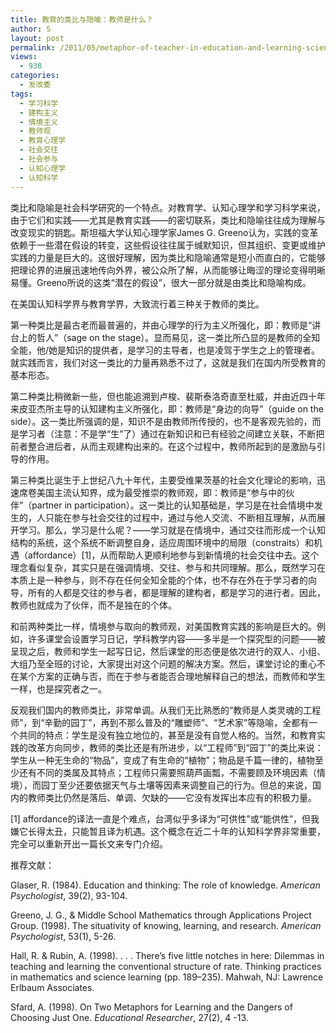 ```yaml
---
title: 教育的类比与隐喻：教师是什么？
author: S
layout: post
permalink: /2011/05/metaphor-of-teacher-in-education-and-learning-sciences/
views:
  - 938
categories:
  - 发改委
tags:
  - 学习科学
  - 建构主义
  - 情境主义
  - 教师观
  - 教育心理学
  - 社会交往
  - 社会参与
  - 认知心理学
  - 认知科学
---
```

类比和隐喻是社会科学研究的一个特点。对教育学、认知心理学和学习科学来说，由于它们和实践——尤其是教育实践——的密切联系，类比和隐喻往往成为理解与改变现实的钥匙。斯坦福大学认知心理学家James G. Greeno认为，实践的变革依赖于一些潜在假设的转变，这些假设往往属于缄默知识，但其组织、变更或维护实践的力量是巨大的。这很好理解，因为类比和隐喻通常是短小而直白的，它能够把理论界的进展迅速地传向外界，被公众所了解，从而能够让晦涩的理论变得明晰易懂。Greeno所说的这类“潜在的假设”，很大一部分就是由类比和隐喻构成。

在美国认知科学界与教育学界，大致流行着三种关于教师的类比。

第一种类比是最古老而最普遍的，并由心理学的行为主义所强化，即：教师是“讲台上的哲人”（sage on the stage）。显而易见，这一类比所凸显的是教师的全知全能，他/她是知识的提供者，是学习的主导者，也是凌驾于学生之上的管理者。就实践而言，我们对这一类比的力量再熟悉不过了，这就是我们在国内所受教育的基本形态。

第二种类比稍微新一些，但也能追溯到卢梭、裴斯泰洛奇直至杜威，并由近四十年来皮亚杰所主导的认知建构主义所强化，即：教师是“身边的向导”（guide on the side）。这一类比所强调的是，知识不是由教师所传授的，也不是客观先验的，而是学习者（注意：不是学“生”了）通过在新知识和已有经验之间建立关联，不断把前者整合进后者，从而主观建构出来的。在这个过程中，教师所起到的是激励与引导的作用。

第三种类比诞生于上世纪八九十年代，主要受维果茨基的社会文化理论的影响，迅速席卷美国主流认知界，成为最受推崇的教师观，即：教师是“参与中的伙伴”（partner in participation）。这一类比的认知基础是，学习是在社会情境中发生的，人只能在参与社会交往的过程中，通过与他人交流、不断相互理解，从而展开学习。那么，学习是什么呢？——学习就是在情境中，通过交往而形成一个认知结构的系统，这个系统不断调整自身，适应周围环境中的局限（constraits）和机遇（affordance）[1]，从而帮助人更顺利地参与到新情境的社会交往中去。这个理念看似复杂，其实只是在强调情境、交往、参与和共同理解。那么，既然学习在本质上是一种参与，则不存在任何全知全能的个体，也不存在外在于学习者的向导，所有的人都是交往的参与者，都是理解的建构者，都是学习的进行者。因此，教师也就成为了伙伴，而不是独在的个体。

和前两种类比一样，情境参与取向的教师观，对美国教育实践的影响是巨大的。例如，许多课堂会设置学习日记，学科教学内容——多半是一个探究型的问题——被呈现之后，教师和学生一起写日记，然后课堂的形态便是依次进行的双人、小组、大组乃至全班的讨论，大家提出对这个问题的解决方案。然后，课堂讨论的重心不在某个方案的正确与否，而在于参与者能否合理地解释自己的想法，而教师和学生一样，也是探究者之一。

反观我们国内的教师类比，非常单调。从我们无比熟悉的“教师是人类灵魂的工程师”，到“辛勤的园丁”，再到不那么普及的“雕塑师”、“艺术家”等隐喻，全都有一个共同的特点：学生是没有独立地位的，甚至是没有自觉人格的。当然，和教育实践的改革方向同步，教师的类比还是有所进步，以“工程师”到“园丁”的类比来说：学生从一种无生命的“物品”，变成了有生命的“植物”；物品是千篇一律的，植物至少还有不同的类属及其特点；工程师只需要照葫芦画瓢，不需要顾及环境因素（情境），而园丁至少还要依据天气与土壤等因素来调整自己的行为。但总的来说，国内的教师类比仍然是落后、单调、欠缺的——它没有发挥出本应有的积极力量。

[1] affordance的译法一直是个难点，台湾似乎多译为“可供性”或“能供性”，但我嫌它长得太丑，只能暂且译为机遇。这个概念在近二十年的认知科学界非常重要，完全可以重新开出一篇长文来专门介绍。

推荐文献：

Glaser, R. (1984). Education and thinking: The role of knowledge. *American Psychologist*, 39(2), 93-104.

Greeno, J. G., & Middle School Mathematics through Applications Project Group. (1998). The situativity of knowing, learning, and research. *American Psychologist*, 53(1), 5-26.

Hall, R. & Rubin, A. (1998). . . . There’s five little notches in here: Dilemmas in teaching and learning the conventional structure of rate. Thinking practices in mathematics and science learning (pp. 189–235). Mahwah, NJ: Lawrence Erlbaum Associates.

Sfard, A. (1998). On Two Metaphors for Learning and the Dangers of Choosing Just One. *Educational Researcher*, 27(2), 4 -13.